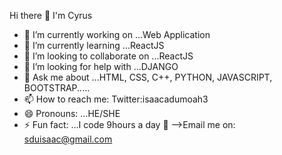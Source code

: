  Hi there 👋 I'm Cyrus


- 🔭 I’m currently working on ...Web Application
- 🌱 I’m currently learning ...ReactJS
- 👯 I’m looking to collaborate on ...ReactJS
- 🤔 I’m looking for help with ...DJANGO
- 💬 Ask me about ...HTML, CSS, C++, PYTHON, JAVASCRIPT, BOOTSTRAP.....
- 📫 How to reach me: Twitter:isaacadumoah3
- 😄 Pronouns: ...HE/SHE
- ⚡ Fun fact: ...I code 9hours a day 👀
-->Email me on: sduisaac@gmail.com
